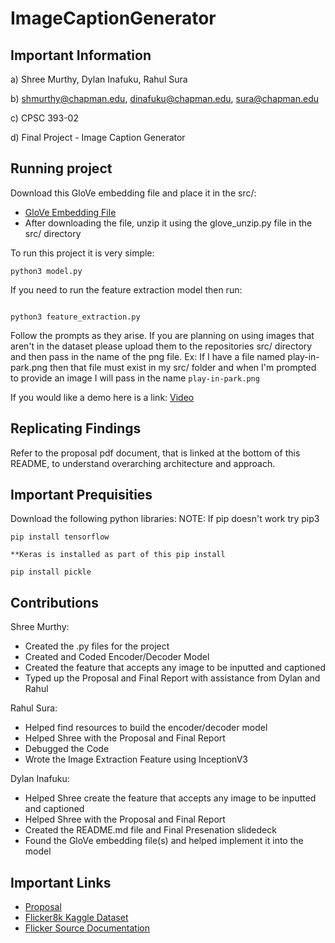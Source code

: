 # ImageCaptionGenerator

## Important Information

a) Shree Murthy, Dylan Inafuku, Rahul Sura

b) shmurthy@chapman.edu, dinafuku@chapman.edu, sura@chapman.edu

c) CPSC 393-02

d) Final Project - Image Caption Generator

## Running project

Download this GloVe embedding file and place it in the src/:

- [GloVe Embedding File](http://nlp.stanford.edu/data/glove.6B.zip)
- After downloading the file, unzip it using the glove_unzip.py file in the src/ directory

To run this project it is very simple:

```
python3 model.py
```

If you need to run the feature extraction model then run:

```

python3 feature_extraction.py

```


Follow the prompts as they arise. If you are planning on using images that aren't in the dataset please upload them to the repositories src/ directory and then pass in the name of the png file.
Ex: If I have a file named play-in-park.png then that file must exist in my src/ folder and when I'm prompted to provide an image I will pass in the name `play-in-park.png`

If you would like a demo here is a link:
[Video](https://clipchamp.com/watch/t6sN1LIRw4v)

## Replicating Findings

Refer to the proposal pdf document, that is linked at the bottom of this README, to understand overarching architecture and approach. 

## Important Prequisities

Download the following python libraries:
NOTE: If pip doesn't work try pip3
```
pip install tensorflow

**Keras is installed as part of this pip install
``` 

```
pip install pickle
```

## Contributions

Shree Murthy:
- Created the .py files for the project
- Created and Coded Encoder/Decoder Model
- Created the feature that accepts any image to be inputted and captioned  
- Typed up the Proposal and Final Report with assistance from Dylan and Rahul

Rahul Sura:
- Helped find resources to build the encoder/decoder model 
- Helped Shree with the Proposal and Final Report
- Debugged the Code
- Wrote the Image Extraction Feature using InceptionV3

Dylan Inafuku:
- Helped Shree create the feature that accepts any image to be inputted and captioned
- Helped Shree with the Proposal and Final Report
- Created the README.md file and Final Presenation slidedeck 
- Found the GloVe embedding file(s) and helped implement it into the model


## Important Links 
- [Proposal](https://github.com/shmurthy08/ImageCaptionGenerator/blob/main/proposal.pdf)
- [Flicker8k Kaggle Dataset](https://www.kaggle.com/datasets/adityajn105/flickr8k)
- [Flicker Source Documentation](https://hockenmaier.cs.illinois.edu/8k-pictures.html)
